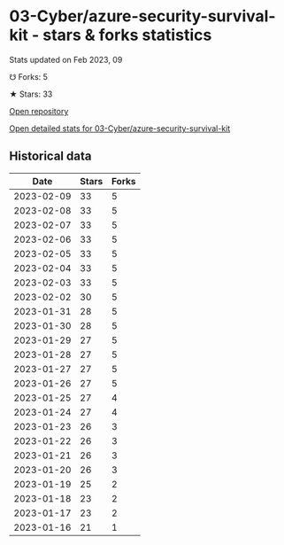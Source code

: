 # 03-Cyber/azure-security-survival-kit - stars & forks statistics

Stats updated on Feb 2023, 09

☋ Forks: 5

★ Stars: 33

[Open repository](https://github.com/03-Cyber/azure-security-survival-kit)

[Open detailed stats for 03-Cyber/azure-security-survival-kit](https://reviewgithub.com/rep/03-Cyber/azure-security-survival-kit)

## Historical data
| Date | Stars | Forks |
|------|-------|-------|
| 2023-02-09 | 33 | 5 | 
| 2023-02-08 | 33 | 5 | 
| 2023-02-07 | 33 | 5 | 
| 2023-02-06 | 33 | 5 | 
| 2023-02-05 | 33 | 5 | 
| 2023-02-04 | 33 | 5 | 
| 2023-02-03 | 33 | 5 | 
| 2023-02-02 | 30 | 5 | 
| 2023-01-31 | 28 | 5 | 
| 2023-01-30 | 28 | 5 | 
| 2023-01-29 | 27 | 5 | 
| 2023-01-28 | 27 | 5 | 
| 2023-01-27 | 27 | 5 | 
| 2023-01-26 | 27 | 5 | 
| 2023-01-25 | 27 | 4 | 
| 2023-01-24 | 27 | 4 | 
| 2023-01-23 | 26 | 3 | 
| 2023-01-22 | 26 | 3 | 
| 2023-01-21 | 26 | 3 | 
| 2023-01-20 | 26 | 3 | 
| 2023-01-19 | 25 | 2 | 
| 2023-01-18 | 23 | 2 | 
| 2023-01-17 | 23 | 2 | 
| 2023-01-16 | 21 | 1 | 

